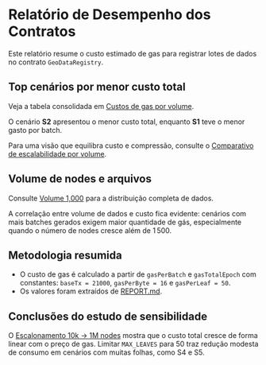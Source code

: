 # Relatório de Desempenho dos Contratos

Este relatório resume o custo estimado de gas para registrar lotes de dados no contrato `GeoDataRegistry`.

## Top cenários por menor custo total

Veja a tabela consolidada em [Custos de gas por volume](../REPORT.md#custos-de-gas-por-volume).

O cenário **S2** apresentou o menor custo total, enquanto **S1** teve o menor gasto por batch.

Para uma visão que equilibra custo e compressão, consulte o [Comparativo de escalabilidade por volume](../REPORT.md#comparativo-de-escalabilidade-por-volume).

## Volume de nodes e arquivos

Consulte [Volume 1,000](../REPORT.md#volume-1000) para a distribuição completa de dados.

A correlação entre volume de dados e custo fica evidente: cenários com mais batches gerados exigem maior quantidade de gás, especialmente quando o número de nodes cresce além de 1 500.

## Metodologia resumida
- O custo de gas é calculado a partir de `gasPerBatch` e `gasTotalEpoch` com constantes: `baseTx = 21000`, `gasPerByte = 16` e `gasPerLeaf = 50`.
- Os valores foram extraídos de [REPORT.md](../REPORT.md).

## Conclusões do estudo de sensibilidade
O [Escalonamento 10k → 1M nodes](../REPORT.md#escalonamento-10k--1m-nodes) mostra que o custo total cresce de forma linear com o preço de gas.
Limitar `MAX_LEAVES` para 50 traz redução modesta de consumo em cenários com muitas folhas, como S4 e S5.

